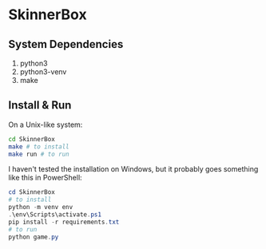 # SkinnerBox

## System Dependencies

1. python3
2. python3-venv
3. make

## Install & Run

On a Unix-like system:

```bash
cd SkinnerBox
make # to install
make run # to run
```

I haven't tested the installation on Windows, but it probably goes something like this in PowerShell:

```powershell
cd SkinnerBox
# to install
python -m venv env
.\env\Scripts\activate.ps1
pip install -r requirements.txt
# to run
python game.py
```
